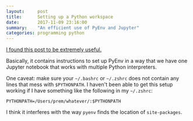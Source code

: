 ```yaml
---
layout:     post
title:      Setting up a Python workspace
date:       2017-11-09 23:16:00
summary:    "An efficient use of PyEnv and Jupyter"
categories: programming python
---
```


[I found this post to be extremely useful.](https://medium.com/@henriquebastos/the-definitive-guide-to-setup-my-python-workspace-628d68552e14)

Basically, it contains instructions to set up PyEnv in a way that we have one Jupyter notebook that works with multiple Python interpreters.

One caveat: make sure your `~/.bashrc` or `~/.zshrc` does not contain any lines that mess with `$PYTHONPATH`. I haven't been able to get this setup working if I have something like the following in my `~/.zshrc`:

```
PYTHONPATH=/Users/prem/whatever/:$PYTHONPATH
```

I think it interferes with the way `pyenv` finds the location of `site-packages`.
